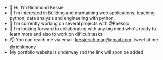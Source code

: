 - 👋 Hi, I’m Richmond Kessie
- 👀 I’m interested in Building and maintaining web applications, teaching python, data analysis and engineering with python.
- 🌱 I’m currently working on several projects with @Raekojo.
- 💞️ I’m looking forward to collaborating with any big mind who's ready to learn more and also to work on difficult tasks. 
- 📫 You can reach me via email: kessierich.mag@gmail.com ,tweet at me @richkmony 
- My portfolio website is underway and the link will soon be added
